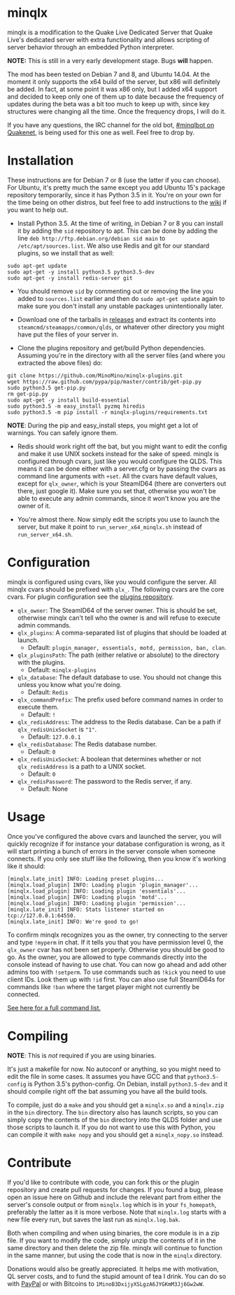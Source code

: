 minqlx
======
minqlx is a modification to the Quake Live Dedicated Server that Quake Live's dedicated server with
extra functionality and allows scripting of server behavior through an embedded Python
interpreter.

**NOTE:** This is still in a very early development stage. Bugs **will** happen.

The mod has been tested on Debian 7 and 8, and Ubuntu 14.04. At the moment it only supports the x64 
build of the server, but x86 will definitely be added. In fact, at some point it was x86 only,
but I added x64 support and decided to keep only one of them up to date because the
frequency of updates during the beta was a bit too much to keep up with, since key
structures were changing all the time. Once the frequency drops, I will do it.

If you have any questions, the IRC channel for the old bot,
[#minqlbot on Quakenet](http://webchat.quakenet.org/?channels=minqlbot),
is being used for this one as well. Feel free to drop by.

Installation
============
These instructions are for Debian 7 or 8 (use the latter if you can choose). For Ubuntu,
it's pretty much the same except you add Ubuntu 15's package repository temporarily,
since it has Python 3.5 in it. You're on your own for the time being on other distros,
but feel free to add instructions to the [wiki](https://github.com/MinoMino/minqlx/wiki)
if you want to help out.

- Install Python 3.5. At the time of writing, in Debian 7 or 8 you can install it by adding the `sid` repository to apt. This can be done by adding the line `deb http://ftp.debian.org/debian sid main` to
`/etc/apt/sources.list`. We also use Redis and git for our standard plugins, so we install that as well:

```
sudo apt-get update
sudo apt-get -y install python3.5 python3.5-dev
sudo apt-get -y install redis-server git
```

- You should remove `sid` by commenting out or removing the line you added to `sources.list`
earlier and then do `sudo apt-get update` again to make sure you don't install any unstable
packages unintentionally later.

- Download one of the tarballs in [releases](https://github.com/MinoMino/minqlx/releases) and extract
its contents into `steamcmd/steamapps/common/qlds`, or whatever other directory you might have put the
files of your server in.

- Clone the plugins repository and get/build Python dependencies. Assuming you're in
the directory with all the server files (and where you extracted the above files) do:

```
git clone https://github.com/MinoMino/minqlx-plugins.git
wget https://raw.github.com/pypa/pip/master/contrib/get-pip.py
sudo python3.5 get-pip.py
rm get-pip.py
sudo apt-get -y install build-essential
sudo python3.5 -m easy_install pyzmq hiredis
sudo python3.5 -m pip install -r minqlx-plugins/requirements.txt
```

**NOTE**: During the pip and easy_install steps, you might get a lot of warnings. You can safely
ignore them.

- Redis should work right off the bat, but you might want to edit the config and make
it use UNIX sockets instead for the sake of speed. minqlx is configured through cvars,
just like you would configure the QLDS. This means it can be done either with a server.cfg
or by passing the cvars as command line arguments with `+set`. All the cvars have default
values, except for `qlx_owner`, which is your SteamID64 (there are converters out there, just google it).
Make sure you set that, otherwise you won't be able to execute any admin commands,
since it won't know you are the owner of it.

- You're almost there. Now simply edit the scripts you use to launch the server, but
make it point to `run_server_x64_minqlx.sh` instead of `run_server_x64.sh`.

Configuration
=============
minqlx is configured using cvars, like you would configure the server. All minqlx cvars
should be prefixed with `qlx_`. The following cvars are the core cvars. For plugin configuration
see the [plugins repository](https://github.com/MinoMino/minqlx-plugins).

- `qlx_owner`: The SteamID64 of the server owner. This is should be set, otherwise minqlx
can't tell who the owner is and will refuse to execute admin commands.
- `qlx_plugins`: A comma-separated list of plugins that should be loaded at launch.
  - Default: `plugin_manager, essentials, motd, permission, ban, clan`.
- `qlx_pluginsPath`: The path (either relative or absolute) to the directory with the plugins.
  - Default: `minqlx-plugins`
- `qlx_database`: The default database to use. You should not change this unless you know what you're doing.
  - Default: `Redis`
- `qlx_commandPrefix`: The prefix used before command names in order to execute them.
  - Default: `!`
- `qlx_redisAddress`: The address to the Redis database. Can be a path if `qlx_redisUnixSocket` is `"1"`.
  - Default: `127.0.0.1`
- `qlx_redisDatabase`: The Redis database number.
  - Default: `0`
- `qlx_redisUnixSocket`: A boolean that determines whether or not `qlx_redisAddress` is a path to a UNIX socket.
  - Default: `0`
- `qlx_redisPassword`: The password to the Redis server, if any.
  - Default: None

Usage
=====
Once you've configured the above cvars and launched the server, you will quickly recognize if for instance
your database configuration is wrong, as it will start printing a bunch of errors in the server console
when someone connects. If you only see stuff like the following, then you know it's working like it should:

```
[minqlx.late_init] INFO: Loading preset plugins...
[minqlx.load_plugin] INFO: Loading plugin 'plugin_manager'...
[minqlx.load_plugin] INFO: Loading plugin 'essentials'...
[minqlx.load_plugin] INFO: Loading plugin 'motd'...
[minqlx.load_plugin] INFO: Loading plugin 'permission'...
[minqlx.late_init] INFO: Stats listener started on tcp://127.0.0.1:64550.
[minqlx.late_init] INFO: We're good to go!
```

To confirm minqlx recognizes you as the owner, try connecting to the server and type `!myperm` in chat.
If it tells you that you have permission level 0, the `qlx_owner` cvar has not been set properly. Otherwise
you should be good to go. As the owner, you are allowed to type commands directly into the console instead
of having to use chat. You can now go ahead and add other admins too with `!setperm`. To use commands such
as `!kick` you need to use client IDs. Look them up with `!id` first. You can also use full SteamID64s
for commands like `!ban` where the target player might not currently be connected.

[See here for a full command list.](https://github.com/MinoMino/minqlx/wiki/Command-List)

Compiling
=========
**NOTE**: This is *not* required if you are using binaries.

It's just a makefile for now. No autoconf or anything, so you might need to edit the file in some cases.
It assumes you have GCC and that `python3.5-config` is Python 3.5's python-config. On Debian, install
`python3.5-dev` and it should compile right off the bat assuming you have all the build tools.

To compile, just do a `make` and you should get a `minqlx.so` and a `minqlx.zip` in the `bin` directory.
The `bin` directory also has launch scripts, so you can simply copy the contents of the `bin` directory
into the QLDS folder and use those scripts to launch it. If you do not want to use this with
Python, you can compile it with `make nopy` and you should get a `minqlx_nopy.so` instead.

Contribute
==========
If you'd like to contribute with code, you can fork this or the plugin repository and create pull requests for changes. If you found a bug, please open an issue here on Github and include the relevant part from either the
server's console output or from `minqlx.log` which is in your `fs_homepath`, preferably the latter as it is
more verbose. Note that `minqlx.log` starts with a new file every run, but saves the last run as `minqlx.log.bak`.

Both when compiling and when using binaries, the core module is in a zip file. If you want to modify
the code, simply unzip the contents of it in the same directory and then delete the zip file. minqlx will
continue to function in the same manner, but using the code that is now in the `minqlx` directory.

Donations would also be greatly appreciated. It helps me with motivation, QL server costs, and to fund
the stupid amount of tea I drink. You can do so with [PayPal](https://www.paypal.com/cgi-bin/webscr?cmd=_donations&business=mino%40minomino%2eorg&lc=US&item_name=Mino&item_number=minqlbot&currency_code=USD&bn=PP%2dDonationsBF%3abtn_donate_SM%2egif%3aNonHosted) or with Bitcoins to `1MinoB3DxijyXSLgzA6JYGKmM3Jj6Gw2wW`.
